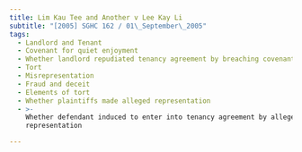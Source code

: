```yaml
---
title: Lim Kau Tee and Another v Lee Kay Li
subtitle: "[2005] SGHC 162 / 01\_September\_2005"
tags:
  - Landlord and Tenant
  - Covenant for quiet enjoyment
  - Whether landlord repudiated tenancy agreement by breaching covenant
  - Tort
  - Misrepresentation
  - Fraud and deceit
  - Elements of tort
  - Whether plaintiffs made alleged representation
  - >-
    Whether defendant induced to enter into tenancy agreement by alleged
    representation

---
```


